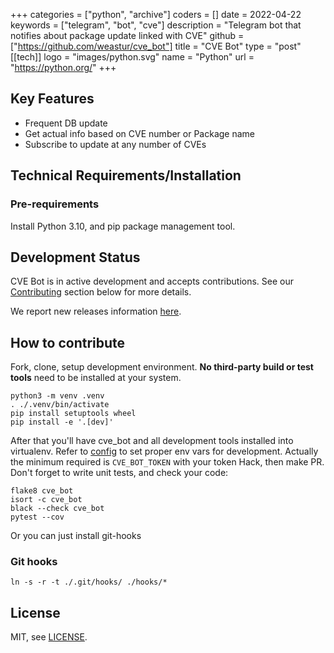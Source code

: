 +++
categories = ["python", "archive"]
coders = []
date = 2022-04-22
keywords = ["telegram", "bot", "cve"]
description = "Telegram bot that notifies about package update linked with CVE"
github = ["https://github.com/weastur/cve_bot"]
title = "CVE Bot"
type = "post"
[[tech]]
logo = "images/python.svg"
name = "Python"
url = "https://python.org/"
+++

## Key Features

- Frequent DB update
- Get actual info based on CVE number or Package name
- Subscribe to update at any number of CVEs

## Technical Requirements/Installation

### Pre-requirements

Install Python 3.10, and pip package management tool.

## Development Status

CVE Bot is in active development and accepts contributions. See our
[Contributing](https://github.com/weastur/cve_bot#how-to-contribute)
section below for more details.

We report new releases information [here](https://github.com/weastur/cve_bot/releases).

## How to contribute

Fork, clone, setup development environment. **No third-party build or
test tools** need to be installed at your system.

```shell
python3 -m venv .venv
. ./.venv/bin/activate
pip install setuptools wheel
pip install -e '.[dev]'
```

After that you'll have cve_bot and all development tools installed into
virtualenv. Refer to [config](./cve_bot/config.py) to set proper env vars
for development. Actually the minimum required is `CVE_BOT_TOKEN` with your
token Hack, then make PR. Don't forget to write unit tests, and check your code:

```shell
flake8 cve_bot
isort -c cve_bot
black --check cve_bot
pytest --cov
```

Or you can just install git-hooks

### Git hooks

```shell
ln -s -r -t ./.git/hooks/ ./hooks/*
```

## License

MIT, see [LICENSE](https://github.com/weastur/cve_bot/blob/fdcd295b14a41c24794acebdd9f5dba3ac646f4f/LICENSE).
